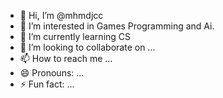 - 👋 Hi, I’m @mhmdjcc
- 👀 I’m interested in Games Programming and Ai.
- 🌱 I’m currently learning CS
- 💞️ I’m looking to collaborate on ...
- 📫 How to reach me ...
- 😄 Pronouns: ...
- ⚡ Fun fact: ...

<!---
mhmdjcc/mhmdjcc is a ✨ special ✨ repository because its `README.md` (this file) appears on your GitHub profile.
You can click the Preview link to take a look at your changes.
--->

